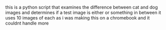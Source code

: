 this is a python script that examines the difference between cat and dog images and determines if a test image is either or something in between
it uses 10 images of each as i was making this on a chromebook and it couldnt handle more
